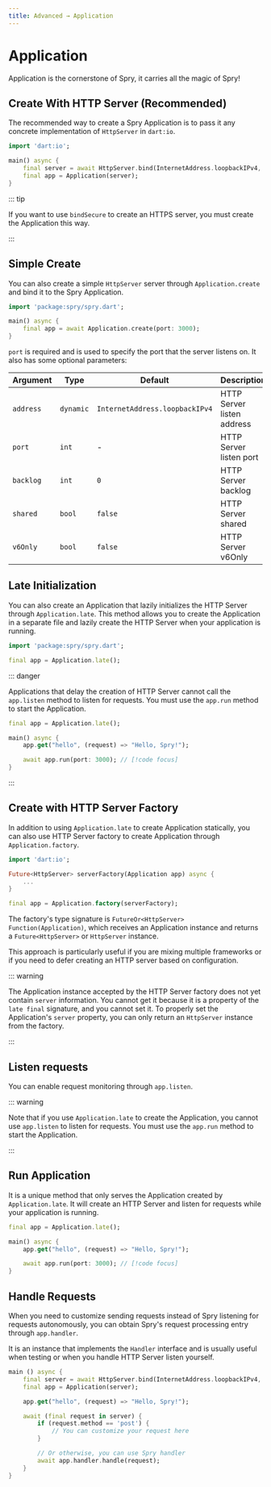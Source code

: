 ```yaml
---
title: Advanced → Application
---
```


# Application

Application is the cornerstone of Spry, it carries all the magic of Spry!

## Create With HTTP Server (Recommended)

The recommended way to create a Spry Application is to pass it any concrete implementation of `HttpServer` in `dart:io`.

```dart
import 'dart:io';

main() async {
    final server = await HttpServer.bind(InternetAddress.loopbackIPv4, 3000);
    final app = Application(server);
}
```

::: tip

If you want to use `bindSecure` to create an HTTPS server, you must create the Application this way.

:::

## Simple Create

You can also create a simple `HttpServer` server through `Application.create` and bind it to the Spry Application.

```dart
import 'package:spry/spry.dart';

main() async {
    final app = await Application.create(port: 3000);
}
```

`port` is required and is used to specify the port that the server listens on. It also has some optional parameters:

| Argument  | Type      | Default                        | Description                |
| --------- | --------- | ------------------------------ | -------------------------- |
| `address` | `dynamic` | `InternetAddress.loopbackIPv4` | HTTP Server listen address |
| `port`    | `int`     | -                              | HTTP Server listen port    |
| `backlog` | `int`     | `0`                            | HTTP Server backlog        |
| `shared`  | `bool`    | `false`                        | HTTP Server shared         |
| `v6Only`  | `bool`    | `false`                        | HTTP Server v6Only         |

## Late Initialization

You can also create an Application that lazily initializes the HTTP Server through `Application.late`. This method allows you to create the Application in a separate file and lazily create the HTTP Server when your application is running.

```dart
import 'package:spry/spry.dart';

final app = Application.late();
```

::: danger

Applications that delay the creation of HTTP Server cannot call the `app.listen` method to listen for requests. You must use the `app.run` method to start the Application.

```dart
final app = Application.late();

main() async {
    app.get("hello", (request) => "Hello, Spry!");

    await app.run(port: 3000); // [!code focus]
}
```

:::

## Create with HTTP Server Factory

In addition to using `Application.late` to create Application statically, you can also use HTTP Server factory to create Application through `Application.factory`.

```dart
import 'dart:io';

Future<HttpServer> serverFactory(Application app) async {
    ...
}

final app = Application.factory(serverFactory);
```

The factory's type signature is `FutureOr<HttpServer> Function(Application)`, which receives an Application instance and returns a `Future<HttpServer>` or `HttpServer` instance.

This approach is particularly useful if you are mixing multiple frameworks or if you need to defer creating an HTTP server based on configuration.

::: warning

The Application instance accepted by the HTTP Server factory does not yet contain `server` information. You cannot get it because it is a property of the `late final` signature, and you cannot set it. To properly set the Application's `server` property, you can only return an `HttpServer` instance from the factory.

:::

## Listen requests

You can enable request monitoring through `app.listen`.

::: warning

Note that if you use `Application.late` to create the Application, you cannot use `app.listen` to listen for requests. You must use the `app.run` method to start the Application.

:::

## Run Application

It is a unique method that only serves the Application created by `Application.late`. It will create an HTTP Server and listen for requests while your application is running.

```dart
final app = Application.late();

main() async {
    app.get("hello", (request) => "Hello, Spry!");

    await app.run(port: 3000); // [!code focus]
}
```

## Handle Requests

When you need to customize sending requests instead of Spry listening for requests autonomously, you can obtain Spry's request processing entry through `app.handler`.

It is an instance that implements the `Handler` interface and is usually useful when testing or when you handle HTTP Server listen yourself.

```dart
main () async {
    final server = await HttpServer.bind(InternetAddress.loopbackIPv4, 3000);
    final app = Application(server);

    app.get("hello", (request) => "Hello, Spry!");

    await (final request in server) {
        if (request.method == 'post') {
            // You can customize your request here
        }

        // Or otherwise, you can use Spry handler
        await app.handler.handle(request);
    }
}
```
